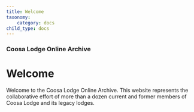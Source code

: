 ```yaml
---
title: Welcome
taxonomy:
    category: docs
child_type: docs
---
```


### Coosa Lodge Online Archive

# Welcome

Welcome to the Coosa Lodge Online Archive. This website represents the collaborative effort of more than a dozen current and former members of Coosa Lodge and its legacy lodges.
